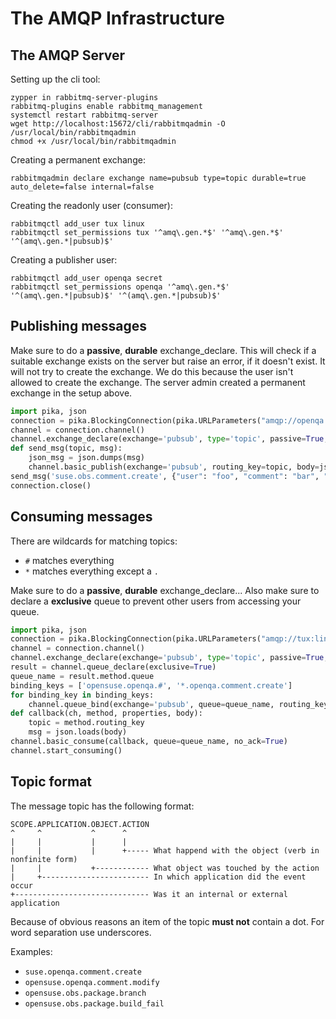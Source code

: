 The AMQP Infrastructure
=======================

The AMQP Server
---------------

Setting up the cli tool:

	zypper in rabbitmq-server-plugins
	rabbitmq-plugins enable rabbitmq_management
	systemctl restart rabbitmq-server
	wget http://localhost:15672/cli/rabbitmqadmin -O /usr/local/bin/rabbitmqadmin
	chmod +x /usr/local/bin/rabbitmqadmin


Creating a permanent exchange:

	rabbitmqadmin declare exchange name=pubsub type=topic durable=true auto_delete=false internal=false


Creating the readonly user (consumer):

	rabbitmqctl add_user tux linux
	rabbitmqctl set_permissions tux '^amq\.gen.*$' '^amq\.gen.*$' '^(amq\.gen.*|pubsub)$'


Creating a publisher user:

	rabbitmqctl add_user openqa secret
	rabbitmqctl set_permissions openqa '^amq\.gen.*$' '^(amq\.gen.*|pubsub)$' '^(amq\.gen.*|pubsub)$'


Publishing messages
-------------------

Make sure to do a **passive**, **durable** exchange_declare.
This will check if a suitable exchange exists on the server but raise
an error, if it doesn't exist. It will not try to create the exchange.
We do this because the user isn't allowed to create the exchange.
The server admin created a permanent exchange in the setup above.

```python
import pika, json
connection = pika.BlockingConnection(pika.URLParameters("amqp://openqa:secret@kazhua.suse.de"))
channel = connection.channel()
channel.exchange_declare(exchange='pubsub', type='topic', passive=True, durable=True)
def send_msg(topic, msg): 
	json_msg = json.dumps(msg)
	channel.basic_publish(exchange='pubsub', routing_key=topic, body=json_msg)
send_msg('suse.obs.comment.create', {"user": "foo", "comment": "bar", "id": 123}) 
connection.close()
```


Consuming messages
------------------

There are wildcards for matching topics:

- `#` matches everything
- `*` matches everything except a `.`

Make sure to do a **passive**, **durable** exchange_declare...
Also make sure to declare a **exclusive** queue to prevent
other users from accessing your queue.

```python
import pika, json
connection = pika.BlockingConnection(pika.URLParameters("amqp://tux:linux@kazhua.suse.de"))
channel = connection.channel()
channel.exchange_declare(exchange='pubsub', type='topic', passive=True, durable=True)
result = channel.queue_declare(exclusive=True)
queue_name = result.method.queue
binding_keys = ['opensuse.openqa.#', '*.openqa.comment.create']
for binding_key in binding_keys:
	channel.queue_bind(exchange='pubsub', queue=queue_name, routing_key=binding_key)
def callback(ch, method, properties, body):
	topic = method.routing_key
	msg = json.loads(body)
channel.basic_consume(callback, queue=queue_name, no_ack=True)
channel.start_consuming()
```


Topic format
------------

The message topic has the following format:

	SCOPE.APPLICATION.OBJECT.ACTION
	^     ^           ^      ^
	|     |           |      |
	|     |           |      +----- What happend with the object (verb in nonfinite form)
	|     |           +------------ What object was touched by the action
	|     +------------------------ In which application did the event occur
	+------------------------------ Was it an internal or external application

Because of obvious reasons an item of the topic **must not** contain a dot.
For word separation use underscores.

Examples:

- `suse.openqa.comment.create`
- `opensuse.openqa.comment.modify`
- `opensuse.obs.package.branch`
- `opensuse.obs.package.build_fail`

